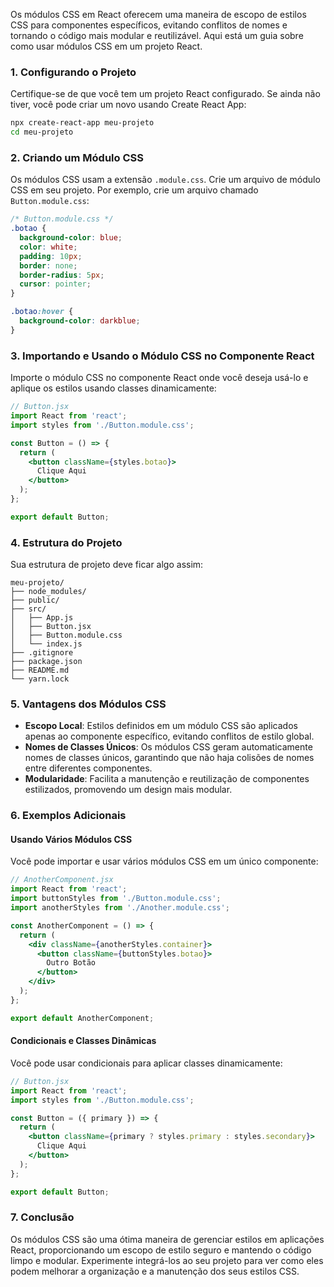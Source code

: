 Os módulos CSS em React oferecem uma maneira de escopo de estilos CSS para componentes específicos, evitando conflitos de nomes e tornando o código mais modular e reutilizável. Aqui está um guia sobre como usar módulos CSS em um projeto React.

### 1. Configurando o Projeto

Certifique-se de que você tem um projeto React configurado. Se ainda não tiver, você pode criar um novo usando Create React App:

```bash
npx create-react-app meu-projeto
cd meu-projeto
```

### 2. Criando um Módulo CSS

Os módulos CSS usam a extensão `.module.css`. Crie um arquivo de módulo CSS em seu projeto. Por exemplo, crie um arquivo chamado `Button.module.css`:

```css
/* Button.module.css */
.botao {
  background-color: blue;
  color: white;
  padding: 10px;
  border: none;
  border-radius: 5px;
  cursor: pointer;
}

.botao:hover {
  background-color: darkblue;
}
```

### 3. Importando e Usando o Módulo CSS no Componente React

Importe o módulo CSS no componente React onde você deseja usá-lo e aplique os estilos usando classes dinamicamente:

```jsx
// Button.jsx
import React from 'react';
import styles from './Button.module.css';

const Button = () => {
  return (
    <button className={styles.botao}>
      Clique Aqui
    </button>
  );
};

export default Button;
```

### 4. Estrutura do Projeto

Sua estrutura de projeto deve ficar algo assim:

```
meu-projeto/
├── node_modules/
├── public/
├── src/
│   ├── App.js
│   ├── Button.jsx
│   ├── Button.module.css
│   └── index.js
├── .gitignore
├── package.json
├── README.md
└── yarn.lock
```

### 5. Vantagens dos Módulos CSS

- **Escopo Local**: Estilos definidos em um módulo CSS são aplicados apenas ao componente específico, evitando conflitos de estilo global.
- **Nomes de Classes Únicos**: Os módulos CSS geram automaticamente nomes de classes únicos, garantindo que não haja colisões de nomes entre diferentes componentes.
- **Modularidade**: Facilita a manutenção e reutilização de componentes estilizados, promovendo um design mais modular.

### 6. Exemplos Adicionais

#### Usando Vários Módulos CSS

Você pode importar e usar vários módulos CSS em um único componente:

```jsx
// AnotherComponent.jsx
import React from 'react';
import buttonStyles from './Button.module.css';
import anotherStyles from './Another.module.css';

const AnotherComponent = () => {
  return (
    <div className={anotherStyles.container}>
      <button className={buttonStyles.botao}>
        Outro Botão
      </button>
    </div>
  );
};

export default AnotherComponent;
```

#### Condicionais e Classes Dinâmicas

Você pode usar condicionais para aplicar classes dinamicamente:

```jsx
// Button.jsx
import React from 'react';
import styles from './Button.module.css';

const Button = ({ primary }) => {
  return (
    <button className={primary ? styles.primary : styles.secondary}>
      Clique Aqui
    </button>
  );
};

export default Button;
```

### 7. Conclusão

Os módulos CSS são uma ótima maneira de gerenciar estilos em aplicações React, proporcionando um escopo de estilo seguro e mantendo o código limpo e modular. Experimente integrá-los ao seu projeto para ver como eles podem melhorar a organização e a manutenção dos seus estilos CSS.